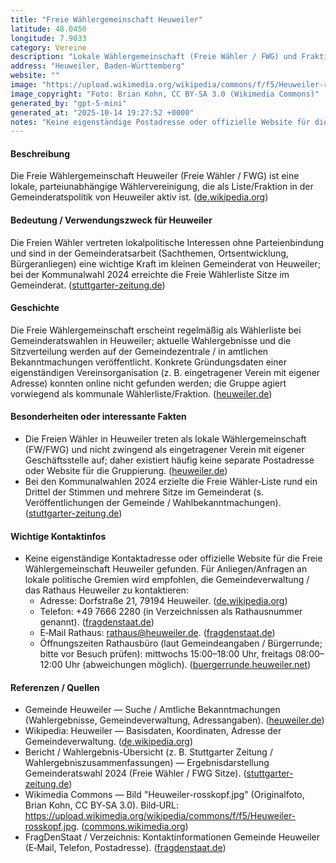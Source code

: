 ```yaml
---
title: "Freie Wählergemeinschaft Heuweiler"
latitude: 48.0450
longitude: 7.9033
category: Vereine
description: "Lokale Wählergemeinschaft (Freie Wähler / FWG) und Fraktion im Gemeinderat von Heuweiler."
address: "Heuweiler, Baden-Württemberg"
website: ""
image: "https://upload.wikimedia.org/wikipedia/commons/f/f5/Heuweiler-rosskopf.jpg"
image_copyright: "Foto: Brian Kohn, CC BY‑SA 3.0 (Wikimedia Commons)"
generated_by: "gpt-5-mini"
generated_at: "2025-10-14 19:27:52 +0000"
notes: "Keine eigenständige Postadresse oder offizielle Website für die lokale Freie Wählergemeinschaft Heuweiler gefunden; die Gruppierung tritt als 'Freie Wähler' / 'Freie Wählergemeinschaft' in der Gemeinderatswahl auf (Quellen: Gemeinde Heuweiler, Wahlergebnisse). Koordinaten entsprechen dem Gemeindemittel / Rathausstandort (Wikipedia). Bild stammt von Wikimedia Commons (Brian Kohn, CC BY‑SA 3.0)."
---
```


#### Beschreibung
Die Freie Wählergemeinschaft Heuweiler (Freie Wähler / FWG) ist eine lokale, parteiunabhängige Wählervereinigung, die als Liste/Fraktion in der Gemeinderatspolitik von Heuweiler aktiv ist. ([de.wikipedia.org](https://de.wikipedia.org/wiki/Heuweiler))

#### Bedeutung / Verwendungszweck für Heuweiler
Die Freien Wähler vertreten lokalpolitische Interessen ohne Parteienbindung und sind in der Gemeinderatsarbeit (Sachthemen, Ortsentwicklung, Bürgeranliegen) eine wichtige Kraft im kleinen Gemeinderat von Heuweiler; bei der Kommunalwahl 2024 erreichte die Freie Wählerliste Sitze im Gemeinderat. ([stuttgarter-zeitung.de](https://www.stuttgarter-zeitung.de/inhalt.gemeinderatswahl-2024-bw-heuweiler-wahlergebnis.2e11c856-bb28-483b-b995-ca2b8ed749f3.html?utm_source=openai))

#### Geschichte
Die Freie Wählergemeinschaft erscheint regelmäßig als Wählerliste bei Gemeinderatswahlen in Heuweiler; aktuelle Wahlergebnisse und die Sitzverteilung werden auf der Gemeindezentrale / in amtlichen Bekanntmachungen veröffentlicht. Konkrete Gründungsdaten einer eigenständigen Vereinsorganisation (z. B. eingetragener Verein mit eigener Adresse) konnten online nicht gefunden werden; die Gruppe agiert vorwiegend als kommunale Wählerliste/Fraktion. ([heuweiler.de](https://www.heuweiler.de/index.php?id=6&q=heuweiler&tx_solr%5Bsort%5D=type+desc))

#### Besonderheiten oder interessante Fakten
- Die Freien Wähler in Heuweiler treten als lokale Wählergemeinschaft (FW/FWG) und nicht zwingend als eingetragener Verein mit eigener Geschäftsstelle auf; daher existiert häufig keine separate Postadresse oder Website für die Gruppierung. ([heuweiler.de](https://www.heuweiler.de/index.php?id=6&q=heuweiler&tx_solr%5Bsort%5D=type+desc))  
- Bei den Kommunalwahlen 2024 erzielte die Freie Wähler‑Liste rund ein Drittel der Stimmen und mehrere Sitze im Gemeinderat (s. Veröffentlichungen der Gemeinde / Wahlbekanntmachungen). ([stuttgarter-zeitung.de](https://www.stuttgarter-zeitung.de/inhalt.gemeinderatswahl-2024-bw-heuweiler-wahlergebnis.2e11c856-bb28-483b-b995-ca2b8ed749f3.html?utm_source=openai))

#### Wichtige Kontaktinfos
- Keine eigenständige Kontaktadresse oder offizielle Website für die Freie Wählergemeinschaft Heuweiler gefunden. Für Anliegen/Anfragen an lokale politische Gremien wird empfohlen, die Gemeindeverwaltung / das Rathaus Heuweiler zu kontaktieren:  
  - Adresse: Dorfstraße 21, 79194 Heuweiler. ([de.wikipedia.org](https://de.wikipedia.org/wiki/Heuweiler))  
  - Telefon: +49 7666 2280 (in Verzeichnissen als Rathausnummer genannt). ([fragdenstaat.de](https://fragdenstaat.de/behoerde/8310/gemeinde-heuweiler/?utm_source=openai))  
  - E‑Mail Rathaus: rathaus@heuweiler.de. ([fragdenstaat.de](https://fragdenstaat.de/behoerde/8310/gemeinde-heuweiler/?utm_source=openai))  
  - Öffnungszeiten Rathausbüro (laut Gemeindeangaben / Bürgerrunde; bitte vor Besuch prüfen): mittwochs 15:00–18:00 Uhr, freitags 08:00–12:00 Uhr (abweichungen möglich). ([buergerrunde.heuweiler.net](https://buergerrunde.heuweiler.net/location/test-rathaus/?utm_source=openai))

#### Referenzen / Quellen
- Gemeinde Heuweiler — Suche / Amtliche Bekanntmachungen (Wahlergebnisse, Gemeindeverwaltung, Adressangaben). ([heuweiler.de](https://www.heuweiler.de/index.php?id=6&q=heuweiler&tx_solr%5Bsort%5D=type+desc))  
- Wikipedia: Heuweiler — Basisdaten, Koordinaten, Adresse der Gemeindeverwaltung. ([de.wikipedia.org](https://de.wikipedia.org/wiki/Heuweiler))  
- Bericht / Wahlergebnis-Übersicht (z. B. Stuttgarter Zeitung / Wahlergebniszusammenfassungen) — Ergebnisdarstellung Gemeinderatswahl 2024 (Freie Wähler / FWG Sitze). ([stuttgarter-zeitung.de](https://www.stuttgarter-zeitung.de/inhalt.gemeinderatswahl-2024-bw-heuweiler-wahlergebnis.2e11c856-bb28-483b-b995-ca2b8ed749f3.html?utm_source=openai))  
- Wikimedia Commons — Bild "Heuweiler-rosskopf.jpg" (Originalfoto, Brian Kohn, CC BY‑SA 3.0). Bild‑URL: https://upload.wikimedia.org/wikipedia/commons/f/f5/Heuweiler-rosskopf.jpg. ([commons.wikimedia.org](https://commons.wikimedia.org/wiki/File%3AHeuweiler-rosskopf.jpg))  
- FragDenStaat / Verzeichnis: Kontaktinformationen Gemeinde Heuweiler (E‑Mail, Telefon, Postadresse). ([fragdenstaat.de](https://fragdenstaat.de/behoerde/8310/gemeinde-heuweiler/?utm_source=openai))